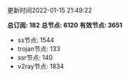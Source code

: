 更新时间2022-01-15 21:49:22

**总订阅: 182**
**总节点: 6120**
**有效节点: 3651**
- ss节点: 1544
- trojan节点: 133
- ssr节点: 140
- v2ray节点: 1834
